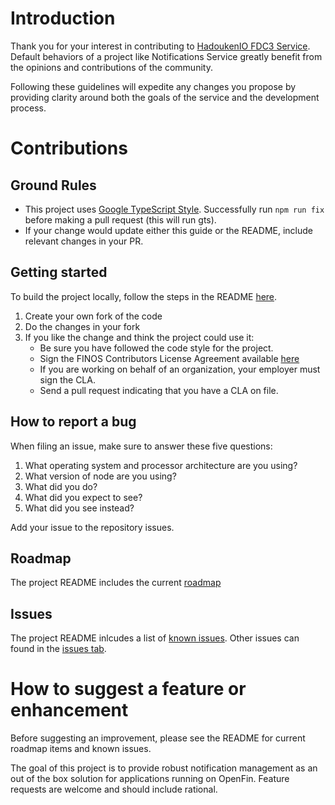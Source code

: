 # Introduction

Thank you for your interest in contributing to [HadoukenIO FDC3 Service](https://github.com/HadoukenIO/). Default behaviors of a project like Notifications Service greatly benefit from the opinions and contributions of the community.

Following these guidelines will expedite any changes you propose by providing clarity around both the goals of the service and the development process.

# Contributions
## Ground Rules
* This project uses [Google TypeScript Style](https://www.npmjs.com/package/gts). Successfully run `npm run fix` before making a pull request (this will run gts).
* If your change would update either this guide or the README, include relevant changes in your PR.

## Getting started
To build the project locally, follow the steps in the README [here](https://github.com/HadoukenIO/notifications-service#run-locally).
1. Create your own fork of the code
2. Do the changes in your fork
3. If you like the change and think the project could use it:
    * Be sure you have followed the code style for the project.
    * Sign the FINOS Contributors License Agreement available [here](https://www.finos.org/governance)
	* If you are working on behalf of an organization, your employer must sign the CLA.
    * Send a pull request indicating that you have a CLA on file.

## How to report a bug

 When filing an issue, make sure to answer these five questions:

 1. What operating system and processor architecture are you using?
 2. What version of node are you using?
 3. What did you do?
 4. What did you expect to see?
 5. What did you see instead?

Add your issue to the repository issues.

## Roadmap

The project README includes the current [roadmap](https://github.com/HadoukenIO/notifications-service#roadmap)

## Issues

The project README inlcudes a list of [known issues](https://github.com/HadoukenIO/notifications-service#known-issues). Other issues can found in the [issues tab](https://github.com/HadoukenIO/notifications-service/issues).

# How to suggest a feature or enhancement

Before suggesting an improvement, please see the README for current roadmap items and known issues.

The goal of this project is to provide robust notification management as an out of the box solution for applications running on OpenFin. Feature requests are welcome and should include rational.
